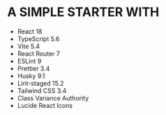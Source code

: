 # A SIMPLE STARTER WITH 
- React 18
- TypeScript 5.6
- Vite 5.4
- React Router 7
- ESLint 9
- Prettier 3.4
- Husky 9.1
- Lint-staged 15.2
- Tailwind CSS 3.4
- Class Variance Authority
- Lucide React Icons

